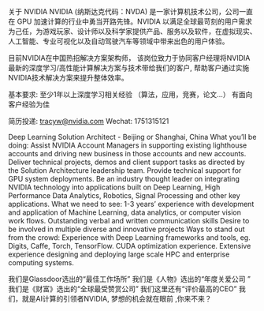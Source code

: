 关于 NVIDIA
NVIDIA (纳斯达克代码：NVDA) 是一家计算机技术公司，公司一直在 GPU 加速计算的行业中勇当开路先锋。NVIDIA 以满足全球最苛刻的用户需求为己任，为游戏玩家、设计师以及科学家提供产品、服务以及软件，在虚拟现实、人工智能、专业可视化以及自动驾驶汽车等领域中带来出色的用户体验。



目前NVIDIA在中国热招解决方案架构师， 该岗位致力于协同客户经理将NVIDIA最新的深度学习/高性能计算解决方案与技术带给我们的客户, 帮助客户通过实施NVIDIA技术解决方案来提升整体效率。

基本要求:
至少1年以上深度学习相关经验 （算法，应用，竞赛，论文…）   有面向客户经验为佳

简历投递: tracyw@nvidia.com   Wechat: 1751315121

Deep Learning Solution Architect - Beijing or Shanghai, China
What you’ll be doing:
Assist NVIDIA Account Managers in supporting existing lighthouse accounts and driving new business in those accounts and new accounts.
Deliver technical projects, demos and client support tasks as directed by the Solution Architecture leadership team.
Provide technical support for GPU system deployments.
Be an industry thought leader on integrating NVIDIA technology into applications built on Deep Learning, High Performance Data Analytics, Robotics, Signal Processing and other key applications.
What we need to see:
1-3 years’ experience with development and application of Machine Learning, data analytics, or computer vision work flows.
Outstanding verbal and written communication skills
Desire to be involved in multiple diverse and innovative projects
Ways to stand out from the crowd:
Experience with Deep Learning frameworks and tools, eg. Digits, Caffe, Torch, TensorFlow.
CUDA optimization experience.
Extensive experience designing and deploying large scale HPC and enterprise computing systems.


我们是Glassdoor选出的“最佳工作场所” 我们是《人物》选出的“年度关爱公司 ” 我们是《财富》选出的“全球最受赞赏公司” 我们这里还有“评价最高的CEO” 我们，就是AI计算的引领者NVIDIA, 梦想的机会就在眼前 ,你来不来？

